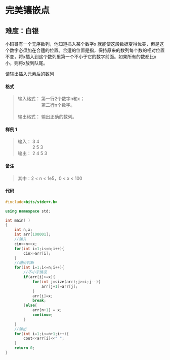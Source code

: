 # 完美镶嵌点
## 难度：白银

小码哥有一个无序数列，他知道插入某个数字x 就能使这段数据变得优美，但是这个数字必须加在合适的位置。合适的位置是指，保持原来的数列每个数的相对位置不变，将x插入到这个数列里第一个不小于它的数字前面。如果所有的数都比x小，则将x放到队尾。

请输出插入元素后的数列

#### 格式
>输入格式：
第一行2个数字n和x；<br>
&emsp;&emsp;&emsp;&emsp;&emsp; 第二行n个数字。<br>
<br>输出格式：
输出正确的数列。

#### 样例 1
>输入：
3 4<br>
&emsp;&emsp;&emsp; 2 5 3<br>
输出：
2 4 5 3<br>

#### 备注
>其中：2 < n < 1e5，0 < x < 100

#### 代码
```C++
#include<bits/stdc++.h> 

using namespace std;

int main( )
{
    int n,x;
    int arr[100001];
    //输入
    cin>>n>>x;
    for(int i=1;i<=n;i++){
        cin>>arr[i];
    }
    //遍历判断
    for(int i=1;i<=n;i++){
        //不小于情况
        if(arr[i]>=x){
            for(int j=size(arr);j>=i;j--){
                arr[j+1]=arr[j];
            }
            arr[i]=x;
            break;
        }else{
            arr[n+1] = x;
            continue;
        }
    }
    //输出
    for(int i=1;i<=n+1;i++){
        cout<<arr[i]<<" ";
    }
    return 0;
}
```